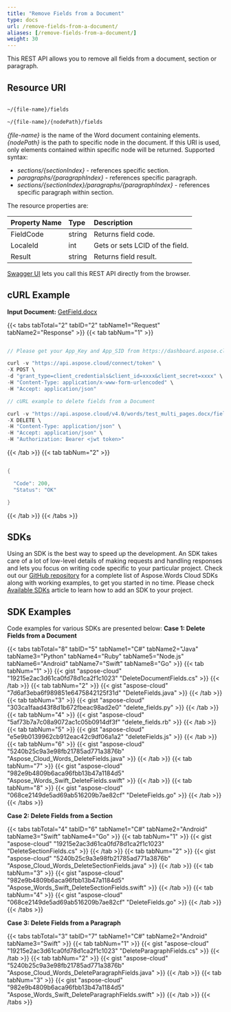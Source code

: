 ```yaml
---
title: "Remove Fields from a Document"
type: docs
url: /remove-fields-from-a-document/
aliases: [/remove-fields-from-a-document/]
weight: 30
---
```


This REST API allows you to remove all fields from a document, section or paragraph.  

## Resource URI

```html

~/{file-name}/fields

~/{file-name}/{nodePath}/fields

```

*{file-name}* is the name of the Word document containing elements.
*{nodePath}* is the path to specific node in the document. If this URI is used, only elements contained within specific node will be returned. Supported syntax:

- *sections/{sectionIndex}* - references specific section.
- *paragraphs/{paragraphIndex}* - references specific paragraph.
- *sections/{sectionIndex}/paragraphs/{paragraphIndex}* - references specific paragraph within section.

The resource properties are:

|Property Name|Type|Description|
| :- | :- | :- |
|FieldCode|string|Returns field code.|
|LocaleId|int|Gets or sets LCID of the field.|
|Result|string|Returns field result.|
[Swagger UI](https://apireference.aspose.cloud/words/#/Fields/DeleteFields) lets you call this REST API directly from the browser.  

## cURL Example

**Input Document:** [GetField.docx](attachments/885406/1180126.docx)

{{< tabs tabTotal="2" tabID="2" tabName1="Request" tabName2="Response" >}}
{{< tab tabNum="1" >}}

```java

// Please get your App_Key and App_SID from https://dashboard.aspose.cloud/#/apps. Place your App_Key in "client_secret" and App_SID in "client_id" argument.

curl -v "https://api.aspose.cloud/connect/token" \
-X POST \
-d "grant_type=client_credentials&client_id=xxxx&client_secret=xxxx" \
-H "Content-Type: application/x-www-form-urlencoded" \
-H "Accept: application/json"

// cURL example to delete fields from a Document

curl -v "https://api.aspose.cloud/v4.0/words/test_multi_pages.docx/fields" \
-X DELETE \
-H "Content-Type: application/json" \
-H "Accept: application/json" \
-H "Authorization: Bearer <jwt token>"

```

{{< /tab >}}
{{< tab tabNum="2" >}}

```java

{

  "Code": 200,
  "Status": "OK"

}

```

{{< /tab >}}
{{< /tabs >}}

## SDKs

Using an SDK is the best way to speed up the development. An SDK takes care of a lot of low-level details of making requests and handling responses and lets you focus on writing code specific to your particular project. Check out our [GitHub repository](https://github.com/aspose-words-cloud) for a complete list of Aspose.Words Cloud SDKs along with working examples, to get you started in no time. Please check [Available SDKs](/available-sdks/) article to learn how to add an SDK to your project.

## SDK Examples

Code examples for various SDKs are presented below:
**Case 1: Delete Fields from a Document**

{{< tabs tabTotal="8" tabID="5" tabName1="C#" tabName2="Java" tabName3="Python" tabName4="Ruby" tabName5="Node.js" tabName6="Android" tabName7="Swift" tabName8="Go" >}}
{{< tab tabNum="1" >}}
{{< gist "aspose-cloud" "19215e2ac3d61ca0fd78d1ca2f1c1023" "DeleteDocumentFields.cs" >}}
{{< /tab >}}
{{< tab tabNum="2" >}}
{{< gist "aspose-cloud" "7d6af3eba6f989851e6475842125f31d" "DeleteFields.java" >}}
{{< /tab >}}
{{< tab tabNum="3" >}}
{{< gist "aspose-cloud" "303ca1faad43f8d1b672fbeac98ad2e0" "delete_fields.py" >}}
{{< /tab >}}
{{< tab tabNum="4" >}}
{{< gist "aspose-cloud" "5af73b7a7c08a9072ac1c05b0914df3f" "delete_fields.rb" >}}
{{< /tab >}}
{{< tab tabNum="5" >}}
{{< gist "aspose-cloud" "e5e9b0139962cb912eac42c9df06a1a2" "deleteFields.js" >}}
{{< /tab >}}
{{< tab tabNum="6" >}}
{{< gist "aspose-cloud" "5240b25c9a3e98fb21785ad771a3876b" "Aspose_Cloud_Words_DeleteFields.java" >}}
{{< /tab >}}
{{< tab tabNum="7" >}}
{{< gist "aspose-cloud" "982e9b4809b6aca96fbb13b47a1184d5" "Aspose_Words_Swift_DeleteFields.swift" >}}
{{< /tab >}}
{{< tab tabNum="8" >}}
{{< gist "aspose-cloud" "068ce2149de5ad69ab516209b7ae82cf" "DeleteFields.go" >}}
{{< /tab >}}
{{< /tabs >}}

**Case 2: Delete Fields from a Section**

{{< tabs tabTotal="4" tabID="6" tabName1="C#" tabName2="Android" tabName3="Swift" tabName4="Go" >}}
{{< tab tabNum="1" >}}
{{< gist "aspose-cloud" "19215e2ac3d61ca0fd78d1ca2f1c1023" "DeleteSectionFields.cs" >}}
{{< /tab >}}
{{< tab tabNum="2" >}}
{{< gist "aspose-cloud" "5240b25c9a3e98fb21785ad771a3876b" "Aspose_Cloud_Words_DeleteSectionFields.java" >}}
{{< /tab >}}
{{< tab tabNum="3" >}}
{{< gist "aspose-cloud" "982e9b4809b6aca96fbb13b47a1184d5" "Aspose_Words_Swift_DeleteSectionFields.swift" >}}
{{< /tab >}}
{{< tab tabNum="4" >}}
{{< gist "aspose-cloud" "068ce2149de5ad69ab516209b7ae82cf" "DeleteFields.go" >}}
{{< /tab >}}
{{< /tabs >}}

**Case 3: Delete Fields from a Paragraph**

{{< tabs tabTotal="3" tabID="7" tabName1="C#" tabName2="Android" tabName3="Swift" >}}
{{< tab tabNum="1" >}}
{{< gist "aspose-cloud" "19215e2ac3d61ca0fd78d1ca2f1c1023" "DeleteParagraphFields.cs" >}}
{{< /tab >}}
{{< tab tabNum="2" >}}
{{< gist "aspose-cloud" "5240b25c9a3e98fb21785ad771a3876b" "Aspose_Cloud_Words_DeleteParagraphFields.java" >}}
{{< /tab >}}
{{< tab tabNum="3" >}}
{{< gist "aspose-cloud" "982e9b4809b6aca96fbb13b47a1184d5" "Aspose_Words_Swift_DeleteParagraphFields.swift" >}}
{{< /tab >}}
{{< /tabs >}}

